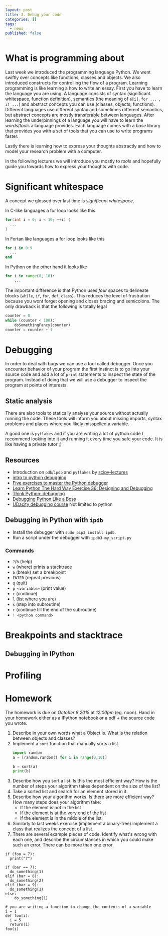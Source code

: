 ```yaml
---
layout: post
title: 3. Debug your code
categories: []
tags:
  - news
published: false
---
```

# What is programming about
Last week we introduced the programming language Python. We went swiftly over concepts like functions, classes and objects. We also introduced constructs for controlling the flow of a program.
Learning programming is like learning a how to write an essay. First you have to learn the language you are using. A language consists of syntax (significant whitespace, function definition), semantics (the meaning of `a[i]`, `for ... `, `if ...`) and abstract concepts you can use (classes, objects, functions). Different languages use different syntax and sometimes different semantics, but abstract concepts are mostly transferable between languages.
After learning the underpinnings of a language you will have to learn the *words*/*tools* a language provides. Each language comes with a *base* library that provides you with a set of tools that you can use to write programs faster.

Lastly there is learning how to express your thoughts abstractly and how to model your research problem with a computer.

In the following lectures we will introduce you mostly to *tools* and hopefully guide you towards how to express your thoughts with code.

# Significant whitespace
A concept we glossed over last time is *significant whitespace*.

In C-like languages a for loop looks like this
```C
for(int i = 0; i < 10; ++i) {
  ...
}
```

In Fortan like languages a for loop looks like this
```julia
for i in 0:9
  ...
end
```

In Python on the other hand it looks like
```py
for i in range(0, 10):
    ...

```

The important difference is that Python uses *four* spaces to delineate blocks (`while`, `if`, `for`, `def`, `class`). This reduces the level of frustration because you wont forget opening and closes bracing and semicolons. The only drawback is that the following is totally legal
```py
counter = 0
while (counter < 100):
    doSomethingFancy(counter)
counter = counter + 1
```

# Debugging
In order to deal with bugs we can use a tool called debugger. Once you encounter behavior of your program the first instinct is to go into your source code and add a lot of `print` statements to inspect the state of the program. Instead of doing that we will use a debugger to inspect the program at points of interests.

## Static analysis
There are also tools to statically analyse your source without actually running the code. These tools will inform you about missing imports, syntax problems and places where you likely misspelled a variable.

A good one is `pyflakes` and if you are writing a lot of python code I recommend looking into it and running it every time you safe your code. It is like having a private tutor ;)

## Resources
- Introduction on `pdb`/`ipdb` and `pyflakes` by [scipy-lectures](http://www.scipy-lectures.org/advanced/debugging/)
- [intro to python debugging](https://www.safaribooksonline.com/blog/2014/11/18/intro-python-debugger/)
- [Five exercises to master the Python debugger](http://tjelvarolsson.com/blog/five-exercises-to-master-the-python-debugger/)
- [Learn Python The Hard Way Exercise 36: Designing and Debugging](http://learnpythonthehardway.org/book/ex36.html)
- [Think Python: debugging](http://greenteapress.com/thinkpython/html/thinkpython021.html)
- [Debugging Python Like a Boss](https://zapier.com/engineering/debugging-python-boss/)
- [UDacity debugging course](https://www.udacity.com/course/software-debugging--cs259) Not limited to python

## Debugging in Python with `ipdb`
- Install the debugger with `sudo pip3 install ipdb`.
- Run a script under the debugger with `ipdb3 my_script.py`

### Commands
- `?`/`h` (help)
- `w` (where) prints a stacktrace
- `b` (break) set a breakpoint
- `ENTER` (repeat previous)
- `q` (quit)
- `p <variable>` (print value)
- `c` (continue)
- `l` (list where you are)
- `s` (step into subroutine)
- `r` (continue till the end of the subroutine)
- `! <python command>`

# Breakpoints and stacktrace

## Debugging in IPython

# Profiling

# Homework

The homework is due on *October 8 2015* at *12:00pm* (eg. noon). Hand in your homework either as a IPython notebook or a pdf + the source code you wrote.

1. Describe in your own words what a Object is. What is the relation between objects and classes?
2. Implement a `sort` function that manually sorts a list.
    ```Python
    import random
    a = [random.random() for i in range(0,10)]

    b = sort(a)
    print(b)
    ```
3. Describe how you sort a list. Is this the most efficient way? How is the number of steps your algorithm takes dependent on the size of the list?
4. Take a sorted list and search for an element stored in it.
5. Describe how your algorithm works. Is there are more efficient way? How many steps does your algorithm take:
    - If the element is not in the list
    - If the element is at the very end of the list
    - If the element is in the middle of the list
3. Similarly to last weeks exercise (implement a binary-tree) implement a class that realizes the concept of a list.
4. There are several example pieces of code. Identify what's wrong with each one, and describe the circumstances in which you could make such an error. There can be more than one error.

```
if (foo = 7):
  print("7")
```  

```
if (bar == 7):
  do_something(1)
elif (bar = 8):
  do_something(2)
elif (bar = 9):
  do_something(1)
else:
    do_something(1)
```

```
# you are writing a function to change the contents of a variable
i = 1
def foo(i):
  i = 5
  return(i)
foo(i)
```
